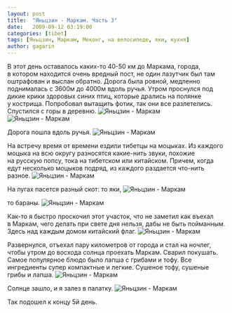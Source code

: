 ```yaml
---
layout: post
title:  "Яньцзин - Маркам. Часть 3"
date:   2009-09-12 03:19:00
categories: [tibet]
tags: [Яньцзин, Маркам, Меконг, на велосипеде, яки, кухня]
author: gagarin
---
```



В&#160;этот день оставалось каких-то <nobr>40-50 км</nobr> до&#160;Маркама, города, в&#160;котором находится очень вредный пост, не&#160;один лазутчик был там оштрафован и&#160;выслан обратно. Дорога была ровной, медленно поднималась с&#160;3600м до&#160;4000м вдоль ручья. Утром проснулся под дикие крики здоровых синих птиц, которые дрались на&#160;полянке у&#160;кострища. Попробовал вытащить фотик, так они все разлетелись.
Спустился с&#160;горы в&#160;деревню.
![Яньцзин - Маркам](yan'tszin-markam.jpg)   
![Яньцзин - Маркам](yan'tszin-markam-2.jpg)   

Дорога пошла вдоль ручья.
![Яньцзин - Маркам](yan'tszin-markam-3.jpg)   

На&#160;встречу время от&#160;времени ездили тибетцы на&#160;моцыках. Из&#160;каждого моцыка на&#160;всю округу разносятся какие-нить звуки, похожие на&#160;русскую попсу, тока на&#160;тибетском или китайском. Причем, когда едут несколько моцыков подряд, из&#160;каждого раздается что-нить разное.
![Яньцзин - Маркам](yan'tszin-markam-4.jpg)   

На&#160;лугах пасется разный скот: то&#160;яки,
![Яньцзин - Маркам](yan'tszin-markam-5.jpg)   

то&#160;бараны.
![Яньцзин - Маркам](yan'tszin-markam-6.jpg)   

Как-то я&#160;быстро проскочил этот участок, что не&#160;заметил как въехал в&#160;Маркам, чего делать при свете дня нельзя, дабы не&#160;быть пойманным.
Здесь над каждым домом китайский флаг.
![Яньцзин - Маркам](yan'tszin-markam-7.jpg)   

Развернулся, отъехал пару километров от&#160;города и&#160;стал на&#160;ночлег, чтобы утром до&#160;восхода солнца проехать Маркам. Сварил покушать. Самое популярное блюдо было лапша с&#160;грибами и&#160;тофу. Все ингредиенты супер компактные и&#160;легкие. Сушеное тофу, сушеные грибы и&#160;лапша.
![Яньцзин - Маркам](yan'tszin-markam-8.jpg)   

Солнце зашло, и&#160;я&#160;залез в&#160;палатку.
![Яньцзин - Маркам](yan'tszin-markam-9.jpg)   

Так подошел к концу 5й день.

 [1]: /yanjing-markam3/img-3094-thumb.jpg
  [2]: /yanjing-markam3/img-3094.jpg
  [3]: /yanjing-markam3/img-3099-thumb.jpg
  [4]: /yanjing-markam3/img-3099.jpg
  [5]: /yanjing-markam3/img-3103-thumb.jpg
  [6]: /yanjing-markam3/img-3103.jpg
  [7]: /yanjing-markam3/img-3104-thumb.jpg
  [8]: /yanjing-markam3/img-3104.jpg
  [9]: /yanjing-markam3/img-3107-thumb.jpg
  [10]: /yanjing-markam3/img-3107.jpg
  [11]: /yanjing-markam3/img-3112-thumb.jpg
  [12]: /yanjing-markam3/img-3112.jpg
  [13]: /yanjing-markam3/img-3114-thumb.jpg
  [14]: /yanjing-markam3/img-3114.jpg
  [15]: /yanjing-markam3/img-3119-thumb.jpg
  [16]: /yanjing-markam3/img-3119.jpg
  [17]: /yanjing-markam3/img-3127-thumb.jpg
  [18]: /yanjing-markam3/img-3127.jpg

